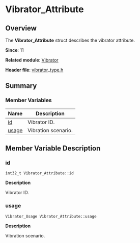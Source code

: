 # Vibrator_Attribute
<!--Kit: Sensor Service Kit-->
<!--Subsystem: Sensors-->
<!--Owner: @dilligencer-->
<!--Designer: @butterls-->
<!--Tester: @murphy84-->
<!--Adviser: @hu-zhiqiong-->

## Overview

The **Vibrator_Attribute** struct describes the vibrator attribute.

**Since**: 11

**Related module**: [Vibrator](_vibrator.md)

**Header file**: [vibrator_type.h](vibrator_type_8h.md)


## Summary


### Member Variables

| Name| Description|
| -------- | -------- |
| [id](#id) | Vibrator ID. |
| [usage](#usage) | Vibration scenario.|


## Member Variable Description


### id

```
int32_t Vibrator_Attribute::id
```
**Description**

Vibrator ID.

### usage

```
Vibrator_Usage Vibrator_Attribute::usage
```

**Description**

Vibration scenario.
